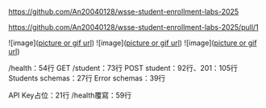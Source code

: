 https://github.com/An20040128/wsse-student-enrollment-labs-2025

https://github.com/An20040128/wsse-student-enrollment-labs-2025/pull/1

![image]([picture or gif url](https://github.com/An20040128/wsse-student-enrollment-labs-2025/blob/main/01-editor.png))
![image]([picture or gif url](https://github.com/An20040128/wsse-student-enrollment-labs-2025/blob/main/02-pr-green.png))
![image]([picture or gif url](https://github.com/An20040128/wsse-student-enrollment-labs-2025/blob/main/03-actions-log.png))

/health：54行
GET /student：73行
POST student：92行、201：105行
Students schemas：27行
Error schemas：39行

API Key占位：21行
/health覆寫：59行
